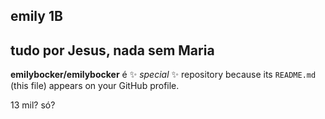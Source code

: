 ## emily 1B
## tudo por Jesus, nada sem Maria

**emilybocker/emilybocker**  é ✨ _special_ ✨ repository because its `README.md` (this file) appears on your GitHub profile.

13 mil? só?
